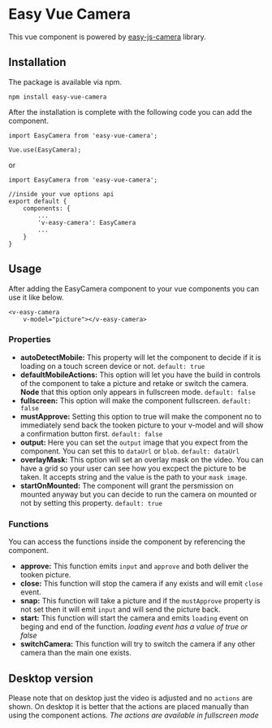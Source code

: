 # Easy Vue Camera

This vue component is powered by <a href="https://github.com/farhadnowzari/easy-js-camera">easy-js-camera</a> library.

## Installation
The package is available via npm.
```
npm install easy-vue-camera
```
After the installation is complete with the following code you can add the component.
```
import EasyCamera from 'easy-vue-camera';

Vue.use(EasyCamera);
```
or
```
import EasyCamera from 'easy-vue-camera';

//inside your vue options api
export default {
    components: {
        ...
        'v-easy-camera': EasyCamera
        ...
    }
}
```
## Usage
After adding the EasyCamera component to your vue components you can use it like below.
```
<v-easy-camera
    v-model="picture"></v-easy-camera>
```

### Properties
* **autoDetectMobile:** This property will let the component to decide if it is loading on a touch screen device or not. `default: true`
* **defaultMobileActions:** This option will let you have the build in controls of the component to take a picture and retake or switch the camera. **Node** that this option only appears in fullscreen mode. `default: false`
* **fullscreen:** This option will make the component fullscreen. `default: false`
* **mustApprove:** Setting this option to true will make the component no to immediately send back the tooken picture to your v-model and will show a confirmation button first. `default: false`
* **output:** Here you can set the `output` image that you expect from the component. You can set this to `dataUrl` or `blob`. `default: dataUrl`
* **overlayMask:** This option will set an overlay mask on the video. You can have a grid so your user can see how you excpect the picture to be taken. It accepts string and the value is the path to your `mask image`.
* **startOnMounted:** The component will grant the persmission on mounted anyway but you can decide to run the camera on mounted or not by setting this property. `default: true`
### Functions
You can access the functions inside the component by referencing the component.

* **approve:** This function emits `input` and `approve` and both deliver the tooken picture.
* **close:** This function will stop the camera if any exists and will emit `close` event.
* **snap:** This function will take a picture and if the `mustApprove` property is not set then it will emit `input` and will send the picture back.
* **start:** This function will start the camera and emits `loading` event on beging and end of the function. *loading event has a value of true or false*
* **switchCamera:** This function will try to switch the camera if any other camera than the main one exists.


## Desktop version
Please note that on desktop just the video is adjusted and no `actions` are shown. On desktop it is better that the actions are placed manually than using the component actions. *The actions are available in fullscreen mode*